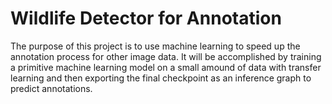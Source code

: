 # Wildlife Detector for Annotation

The purpose of this project is to use machine learning to speed up the annotation process for other image data. It will be accomplished by training a primitive machine learning model on a small amound of data with transfer learning and then exporting the final checkpoint as an inference graph to predict annotations.



